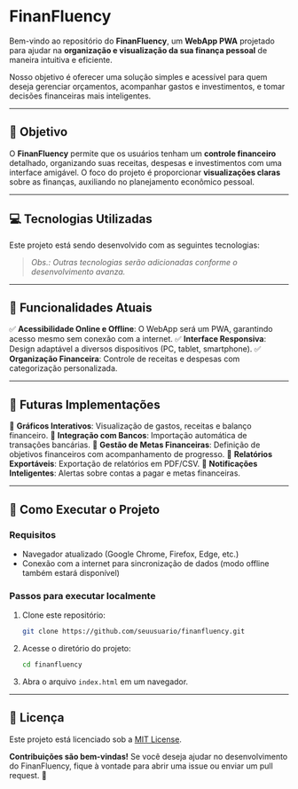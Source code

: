 # FinanFluency

Bem-vindo ao repositório do **FinanFluency**, um **WebApp PWA** projetado para ajudar na **organização e visualização da sua finança pessoal** de maneira intuitiva e eficiente.

Nosso objetivo é oferecer uma solução simples e acessível para quem deseja gerenciar orçamentos, acompanhar gastos e investimentos, e tomar decisões financeiras mais inteligentes.

---

## 🎯 Objetivo

O **FinanFluency** permite que os usuários tenham um **controle financeiro** detalhado, organizando suas receitas, despesas e investimentos com uma interface amigável. O foco do projeto é proporcionar **visualizações claras** sobre as finanças, auxiliando no planejamento econômico pessoal.

---

## 💻 Tecnologias Utilizadas

Este projeto está sendo desenvolvido com as seguintes tecnologias:

> *Obs.: Outras tecnologias serão adicionadas conforme o desenvolvimento avanza.*

---

## 📂 Funcionalidades Atuais

✅ **Acessibilidade Online e Offline**: O WebApp será um PWA, garantindo acesso mesmo sem conexão com a internet. ✅ **Interface Responsiva**: Design adaptável a diversos dispositivos (PC, tablet, smartphone). ✅ **Organização Financeira**: Controle de receitas e despesas com categorização personalizada.

---

## 🔮 Futuras Implementações

🚀 **Gráficos Interativos**: Visualização de gastos, receitas e balanço financeiro. 🚀 **Integração com Bancos**: Importação automática de transações bancárias. 🚀 **Gestão de Metas Financeiras**: Definição de objetivos financeiros com acompanhamento de progresso. 🚀 **Relatórios Exportáveis**: Exportação de relatórios em PDF/CSV. 🚀 **Notificações Inteligentes**: Alertas sobre contas a pagar e metas financeiras.

---

## 🚀 Como Executar o Projeto

### Requisitos

- Navegador atualizado (Google Chrome, Firefox, Edge, etc.)
- Conexão com a internet para sincronização de dados (modo offline também estará disponível)

### Passos para executar localmente

1. Clone este repositório:

   ```bash
   git clone https://github.com/seuusuario/finanfluency.git
   ```

2. Acesse o diretório do projeto:

   ```bash
   cd finanfluency
   ```

3. Abra o arquivo `index.html` em um navegador.

---

## 📜 Licença

Este projeto está licenciado sob a [MIT License](https://opensource.org/licenses/MIT).

**Contribuições são bem-vindas!** Se você deseja ajudar no desenvolvimento do FinanFluency, fique à vontade para abrir uma issue ou enviar um pull request. 💙
